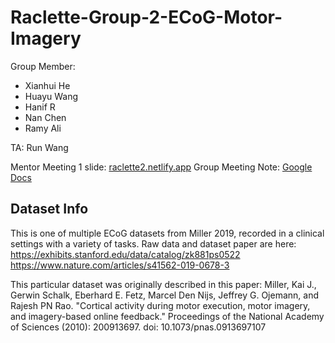 # Raclette-Group-2-ECoG-Motor-Imagery

Group Member: 
- Xianhui He
- Huayu Wang
- Hanif R
- Nan Chen
- Ramy Ali

TA: Run Wang

Mentor Meeting 1 slide: [raclette2.netlify.app](https://raclette2.netlify.app)
Group Meeting Note: [Google Docs](https://docs.google.com/document/d/16ahOSvqaMBGrvAJEGLrtr25V_kDfjXtQPSdSPcvHXkA/edit?usp=sharing)

## Dataset Info
This is one of multiple ECoG datasets from Miller 2019, recorded in a clinical settings with a variety of tasks. Raw data and dataset paper are here:
https://exhibits.stanford.edu/data/catalog/zk881ps0522 https://www.nature.com/articles/s41562-019-0678-3

This particular dataset was originally described in this paper:
Miller, Kai J., Gerwin Schalk, Eberhard E. Fetz, Marcel Den Nijs, Jeffrey G. Ojemann, and Rajesh PN Rao. "Cortical activity during motor execution, motor imagery, and imagery-based online feedback." Proceedings of the National Academy of Sciences (2010): 200913697. doi: 10.1073/pnas.0913697107


